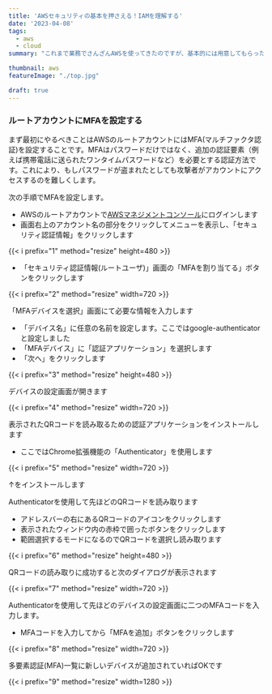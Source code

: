 ```yaml
---
title: 'AWSセキュリティの基本を押さえる！IAMを理解する'
date: '2023-04-08'
tags:
  - aws
  - cloud
summary: "これまで業務でさんざんAWSを使ってきたのですが、基本的には用意してもらった環境を使ってきただけでした。せめてAWSのセキュリティの基本くらいはちゃんと押さえておきたいので改めてきちんと理解しておきたいと思います。今回はIAMユーザを作成してIAMロールを割り当てる方法などを調べます。"

thumbnail: aws
featureImage: "./top.jpg"

draft: true
---
```


### ルートアカウントにMFAを設定する

まず最初にやるべきことはAWSのルートアカウントにはMFA(マルチファクタ認証)を設定することです。MFAはパスワードだけではなく、追加の認証要素（例えば携帯電話に送られたワンタイムパスワードなど）を必要とする認証方法です。これにより、もしパスワードが盗まれたとしても攻撃者がアカウントにアクセスするのを難しくします。

次の手順でMFAを設定します。

- AWSのルートアカウントで[AWSマネジメントコンソール](https://aws.amazon.com/jp/console/)にログインします
- 画面右上のアカウント名の部分をクリックしてメニューを表示し、「セキュリティ認証情報」をクリックします

{{< i prefix="1" method="resize" height=480 >}}

- 「セキュリティ認証情報(ルートユーザ)」画面の「MFAを割り当てる」ボタンをクリックします

{{< i prefix="2" method="resize" width=720 >}}

「MFAデバイスを選択」画面にて必要な情報を入力します
- 「デバイス名」に任意の名前を設定します。ここではgoogle-authenticatorと設定しました
- 「MFAデバイス」に「認証アプリケーション」を選択します
- 「次へ」をクリックします

{{< i prefix="3" method="resize" height=480 >}}

デバイスの設定画面が開きます

{{< i prefix="4" method="resize" width=720 >}}

表示されたQRコードを読み取るための認証アプリケーションをインストールします
- ここではChrome拡張機能の「Authenticator」を使用します

{{< i prefix="5" method="resize" width=720 >}}

↑をインストールします

Authenticatorを使用して先ほどのQRコードを読み取ります
- アドレスバーの右にあるQRコードのアイコンをクリックします
- 表示されたウィンドウ内の赤枠で囲ったボタンをクリックします
- 範囲選択するモードになるのでQRコードを選択し読み取ります

{{< i prefix="6" method="resize" height=480 >}}

QRコードの読み取りに成功すると次のダイアログが表示されます

{{< i prefix="7" method="resize" width=720 >}}

Authenticatorを使用して先ほどのデバイスの設定画面に二つのMFAコードを入力します。
- MFAコードを入力してから「MFAを追加」ボタンをクリックします

{{< i prefix="8" method="resize" width=720 >}}

多要素認証(MFA)一覧に新しいデバイスが追加されていればOKです

{{< i prefix="9" method="resize" width=1280 >}}
